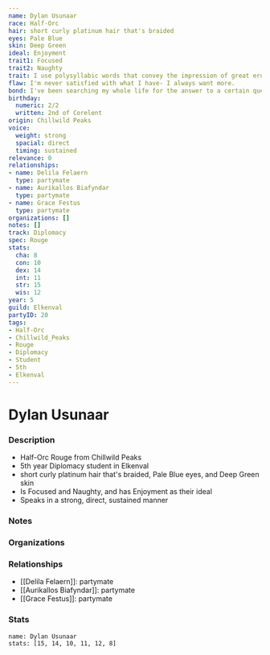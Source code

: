 ```yaml
---
name: Dylan Usunaar
race: Half-Orc
hair: short curly platinum hair that's braided
eyes: Pale Blue
skin: Deep Green
ideal: Enjoyment
trait1: Focused
trait2: Naughty
trait: I use polysyllabic words that convey the impression of great erudition.
flaw: I'm never satisfied with what I have- I always want more.
bond: I've been searching my whole life for the answer to a certain question.
birthday:
  numeric: 2/2
  written: 2nd of Corelent
origin: Chillwild Peaks
voice:
  weight: strong
  spacial: direct
  timing: sustained
relevance: 0
relationships:
- name: Delila Felaern
  type: partymate
- name: Aurikallos Biafyndar
  type: partymate
- name: Grace Festus
  type: partymate
organizations: []
notes: []
track: Diplomacy
spec: Rouge
stats:
  cha: 8
  con: 10
  dex: 14
  int: 11
  str: 15
  wis: 12
year: 5
guild: Elkenval
partyID: 20
tags:
- Half-Orc
- Chillwild_Peaks
- Rouge
- Diplomacy
- Student
- 5th
- Elkenval
---
```

# Dylan Usunaar
### Description
- Half-Orc Rouge from Chillwild Peaks
- 5th year Diplomacy student in Elkenval
- short curly platinum hair that's braided, Pale Blue eyes, and Deep Green skin
- Is Focused and Naughty, and has Enjoyment as their ideal
- Speaks in a strong, direct, sustained manner

### Notes

### Organizations

### Relationships
- [[Delila Felaern]]: partymate
- [[Aurikallos Biafyndar]]: partymate
- [[Grace Festus]]: partymate

### Stats
```statblock
name: Dylan Usunaar
stats: [15, 14, 10, 11, 12, 8]
```